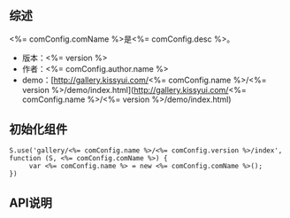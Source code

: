 ## 综述

<%= comConfig.comName %>是<%= comConfig.desc %>。

* 版本：<%= version %>
* 作者：<%= comConfig.author.name %>
* demo：[http://gallery.kissyui.com/<%= comConfig.name %>/<%= version %>/demo/index.html](http://gallery.kissyui.com/<%= comConfig.name %>/<%= version %>/demo/index.html)

## 初始化组件

    S.use('gallery/<%= comConfig.name %>/<%= comConfig.version %>/index', function (S, <%= comConfig.comName %>) {
         var <%= comConfig.name %> = new <%= comConfig.comName %>();
    })

## API说明
